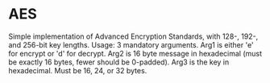 # AES

Simple implementation of Advanced Encryption Standards, with 128-, 192-, and 256-bit key lengths.
Usage:
3 mandatory arguments.  Arg1 is either  'e' for encrypt or 'd' for decrypt.  Arg2 is 16 byte message in hexadecimal (must be exactly 16 bytes, fewer should be 0-padded).  Arg3 is the key in hexadecimal.  Must be 16, 24, or 32 bytes. 
